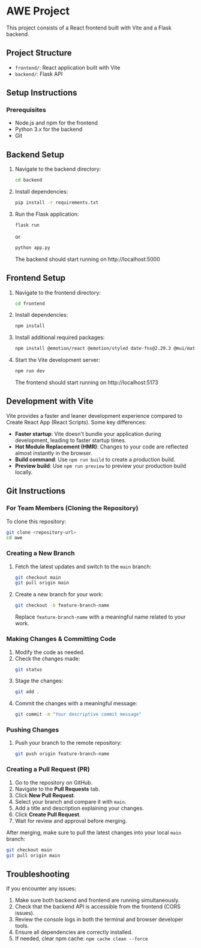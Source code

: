 # AWE Project

This project consists of a React frontend built with Vite and a Flask backend.

## Project Structure

- `frontend/`: React application built with Vite
- `backend/`: Flask API

## Setup Instructions

### Prerequisites
- Node.js and npm for the frontend
- Python 3.x for the backend
- Git

## Backend Setup

1. Navigate to the backend directory:
   ```bash
   cd backend
   ```

2. Install dependencies:
   ```bash
   pip install -r requirements.txt
   ```

3. Run the Flask application:
   ```bash
   flask run
   ```
   or
   ```bash
   python app.py
   ```

   The backend should start running on http://localhost:5000

## Frontend Setup

1. Navigate to the frontend directory:
   ```bash
   cd frontend
   ```

2. Install dependencies:
   ```bash
   npm install
   ```

3. Install additional required packages:
   ```bash
   npm install @emotion/react @emotion/styled date-fns@2.29.3 @mui/material @mui/system @mui/styled-engine @mui/icons-material @mui/x-date-pickers
   ```

4. Start the Vite development server:
   ```bash
   npm run dev
   ```

   The frontend should start running on http://localhost:5173

## Development with Vite

Vite provides a faster and leaner development experience compared to Create React App (React Scripts). Some key differences:

- **Faster startup**: Vite doesn't bundle your application during development, leading to faster startup times.
- **Hot Module Replacement (HMR)**: Changes to your code are reflected almost instantly in the browser.
- **Build command**: Use `npm run build` to create a production build.
- **Preview build**: Use `npm run preview` to preview your production build locally.

## Git Instructions

### For Team Members (Cloning the Repository)

To clone this repository:
```bash
git clone <repository-url>
cd awe
```

### Creating a New Branch

1. Fetch the latest updates and switch to the `main` branch:
   ```bash
   git checkout main
   git pull origin main
   ```

2. Create a new branch for your work:
   ```bash
   git checkout -b feature-branch-name
   ```
   Replace `feature-branch-name` with a meaningful name related to your work.

### Making Changes & Committing Code

1. Modify the code as needed.
2. Check the changes made:
   ```bash
   git status
   ```
3. Stage the changes:
   ```bash
   git add .
   ```
4. Commit the changes with a meaningful message:
   ```bash
   git commit -m "Your descriptive commit message"
   ```

### Pushing Changes

1. Push your branch to the remote repository:
   ```bash
   git push origin feature-branch-name
   ```

### Creating a Pull Request (PR)

1. Go to the repository on GitHub.
2. Navigate to the **Pull Requests** tab.
3. Click **New Pull Request**.
4. Select your branch and compare it with `main`.
5. Add a title and description explaining your changes.
6. Click **Create Pull Request**.
7. Wait for review and approval before merging.

After merging, make sure to pull the latest changes into your local `main` branch:
```bash
git checkout main
git pull origin main
```

## Troubleshooting

If you encounter any issues:

1. Make sure both backend and frontend are running simultaneously.
2. Check that the backend API is accessible from the frontend (CORS issues).
3. Review the console logs in both the terminal and browser developer tools.
4. Ensure all dependencies are correctly installed.
5. If needed, clear npm cache: `npm cache clean --force`


